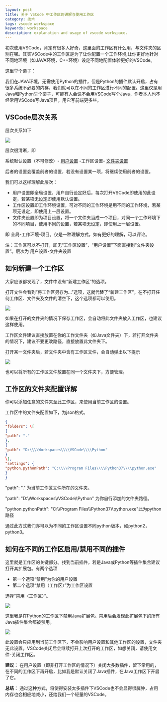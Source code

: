 ```yaml
---
layout: post
title: 关于 VSCode 中工作区的讲解与使用工作区
category: 技术
tags: vscode workspace
keywords: workspace
description: explanation and usage of vscode workspace. 
---
```



初次使用VSCode，肯定有很多人好奇，这里面的工作区有什么用，与文件夹的区别在哪。其实VSCode中的工作区是为了让你配置一个工作环境,让你更好地针对不同地环境（如JAVA环境，C++环境）设定不同地配置体验更好的VSCode。

这里举个栗子：

我们在JAVA环境，无需使用Python的插件，但是Python的插件默认开启，占有很多系统不必要的内存，我们就可以在不同的工作区进行不同的配置。这里仅是用Java和Python举个栗子，可能有人会说不会用VSCode写个Java，作者本人也不经常用VSCode写Java项目，用它写前端更多些。

## VSCode层次关系

层次关系如下

![](https://picx.zhimg.com/v2-91da9ea2ecd7f2e5ddd42dba07f4281b_1440w.jpg)

层次很清晰，即

系统默认设置（不可修改）- [用户设置](https://zhida.zhihu.com/search?content_id=100299601&content_type=Article&match_order=1&q=%E7%94%A8%E6%88%B7%E8%AE%BE%E7%BD%AE&zhida_source=entity) -工作区设置- [文件夹设置](https://zhida.zhihu.com/search?content_id=100299601&content_type=Article&match_order=1&q=%E6%96%87%E4%BB%B6%E5%A4%B9%E8%AE%BE%E7%BD%AE&zhida_source=entity)

后者的设置会覆盖前者的设置，若没有设置某一项，将继续使用前者的设置。

  
我们可以这样理解此层次：

- 用户设置即全局设置，用户自行设定好后，每次打开VSCode即使用的此设定，若某项无设定即使用默认设置。   
- 工作区设置即工作环境设置，可对不同的工作环境是用不同的工作环境，若某项无设定，即使用上一层设置。   
- 文件夹设置即为项目设置，将一个文件夹当成一个项目，对同一个工作环境下的不同项目，使用不同的设置，若某项无设定，即使用上一层设置。

即 全局-工作环境-项目。仅是一种理解方式，如有更好的理解，可以评论。

注：工作区可以不打开，即无“工作区设置”，“用户设置”下面直接到“文件夹设置”。层次为 用户设置-文件夹设置

## 如何新建一个工作区

大家应该都发现了，文件中没有“新建工作区”的选项。

打开文件会看到“将工作区另存为…”选项，这就代替了“新建工作区”，在不打开任何工作区、文件夹及文件的清空下，这个选项都可以使用。

![](https://pic2.zhimg.com/v2-cbfde91bb1c9fd3aa1d5a88f5ed2ddf3_1440w.jpg)

如果在打开的文件夹的情况下保存工作区，会自动将此文件夹放入工作区，也建议这样使用。

工作区文件建议直接放置在你的工作文件夹（如Java文件夹）下，若打开文件夹的情况下，建议不要更改路径，直接放置此文件夹下。

打开某一文件夹后，若文件夹中含有工作区文件，会自动弹出以下提示

![](https://picx.zhimg.com/v2-facfecbeb1e9dd391acc2d87c2e3d12d_1440w.jpg)

也可以将所有的工作区文件放置在同一个文件夹下，方便管理。

## 工作区的文件夹配置详解

你可以添加任意的文件夹至此工作区，来使用当前工作区的设置。

工作区中的文件夹配置如下，为json格式。

```json
{  
"folders": \[  
{  
"path": "."  
},  
{  
"path": "D:\\\\Workspaces\\\\VSCode\\\\Python"  
}  
\],  
"settings": {  
"python.pythonPath": "C:\\\\Program Files\\\\Python37\\\\python.exe"  
}  
}
```

"path": "." 为当前工作区文件所在的文件夹。

"path": "D:\\\\Workspaces\\\\VSCode\\\\Python" 为你自行添加的文件夹路径。

"python.pythonPath": "C:\\\\Program Files\\\\Python37\\\\python.exe"此为python路径

通过此方式我们亦可以为不同的工作区设置不同python版本，如python2，python3。

## 如何在不同的工作区启用/禁用不同的插件

这里就是工作区的关键部分。找到当前插件，若是Java或Python等插件集合建议打开其扩展包。有两个选项  

- 第一个选项“禁用”为你的用户设置
- 第二个选项“禁用（工作区）”为工作区设置

选择“禁用（工作区）”。

![](https://pic1.zhimg.com/v2-d42414dbeef61d577c0d6fd176bf04ec_1440w.jpg)

这里我是在Python的工作区下禁用Java扩展包。禁用后会发现此扩展包下的所有Java插件集合都被禁用。

![](https://pic2.zhimg.com/v2-3348baa06e1cc54df8400bf627285249_1440w.jpg)

此设置会只应用到当前工作区下，不会影响用户设置和其他工作区的设置，文件夹无此设置。VSCode关闭后会继续打开上次打开的工作区，如想关闭，请使用文件-关闭工作区。

**建议：** 在用户设置（即非打开工作区的情况下）关闭大多数插件，留下常用的，在不同的工作区下再开启，比如我是默认关闭了Java插件，在Java工作区下开启了它。

**总结：** 通过这种方式，将使得安装太多插件下VSCode也不会显得很臃肿，占用内存也会相应地减小，还给我们一个轻量的VSCode。
